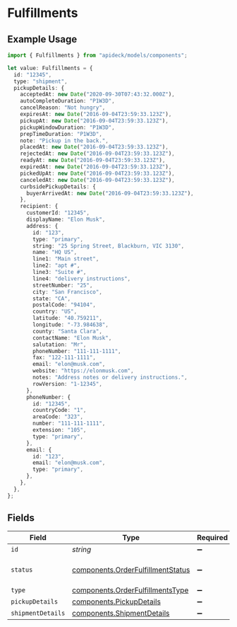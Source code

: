 # Fulfillments

## Example Usage

```typescript
import { Fulfillments } from "apideck/models/components";

let value: Fulfillments = {
  id: "12345",
  type: "shipment",
  pickupDetails: {
    acceptedAt: new Date("2020-09-30T07:43:32.000Z"),
    autoCompleteDuration: "P1W3D",
    cancelReason: "Not hungry",
    expiresAt: new Date("2016-09-04T23:59:33.123Z"),
    pickupAt: new Date("2016-09-04T23:59:33.123Z"),
    pickupWindowDuration: "P1W3D",
    prepTimeDuration: "P1W3D",
    note: "Pickup in the back.",
    placedAt: new Date("2016-09-04T23:59:33.123Z"),
    rejectedAt: new Date("2016-09-04T23:59:33.123Z"),
    readyAt: new Date("2016-09-04T23:59:33.123Z"),
    expiredAt: new Date("2016-09-04T23:59:33.123Z"),
    pickedUpAt: new Date("2016-09-04T23:59:33.123Z"),
    canceledAt: new Date("2016-09-04T23:59:33.123Z"),
    curbsidePickupDetails: {
      buyerArrivedAt: new Date("2016-09-04T23:59:33.123Z"),
    },
    recipient: {
      customerId: "12345",
      displayName: "Elon Musk",
      address: {
        id: "123",
        type: "primary",
        string: "25 Spring Street, Blackburn, VIC 3130",
        name: "HQ US",
        line1: "Main street",
        line2: "apt #",
        line3: "Suite #",
        line4: "delivery instructions",
        streetNumber: "25",
        city: "San Francisco",
        state: "CA",
        postalCode: "94104",
        country: "US",
        latitude: "40.759211",
        longitude: "-73.984638",
        county: "Santa Clara",
        contactName: "Elon Musk",
        salutation: "Mr",
        phoneNumber: "111-111-1111",
        fax: "122-111-1111",
        email: "elon@musk.com",
        website: "https://elonmusk.com",
        notes: "Address notes or delivery instructions.",
        rowVersion: "1-12345",
      },
      phoneNumber: {
        id: "12345",
        countryCode: "1",
        areaCode: "323",
        number: "111-111-1111",
        extension: "105",
        type: "primary",
      },
      email: {
        id: "123",
        email: "elon@musk.com",
        type: "primary",
      },
    },
  },
};
```

## Fields

| Field                                                                                  | Type                                                                                   | Required                                                                               | Description                                                                            | Example                                                                                |
| -------------------------------------------------------------------------------------- | -------------------------------------------------------------------------------------- | -------------------------------------------------------------------------------------- | -------------------------------------------------------------------------------------- | -------------------------------------------------------------------------------------- |
| `id`                                                                                   | *string*                                                                               | :heavy_minus_sign:                                                                     | N/A                                                                                    | 12345                                                                                  |
| `status`                                                                               | [components.OrderFulfillmentStatus](../../models/components/orderfulfillmentstatus.md) | :heavy_minus_sign:                                                                     | The state of the fulfillment.                                                          |                                                                                        |
| `type`                                                                                 | [components.OrderFulfillmentsType](../../models/components/orderfulfillmentstype.md)   | :heavy_minus_sign:                                                                     | N/A                                                                                    | shipment                                                                               |
| `pickupDetails`                                                                        | [components.PickupDetails](../../models/components/pickupdetails.md)                   | :heavy_minus_sign:                                                                     | N/A                                                                                    |                                                                                        |
| `shipmentDetails`                                                                      | [components.ShipmentDetails](../../models/components/shipmentdetails.md)               | :heavy_minus_sign:                                                                     | N/A                                                                                    |                                                                                        |